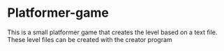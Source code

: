 # Platformer-game
This is a small platformer game that creates the level based on a text file. These level files can be created with the creator program

